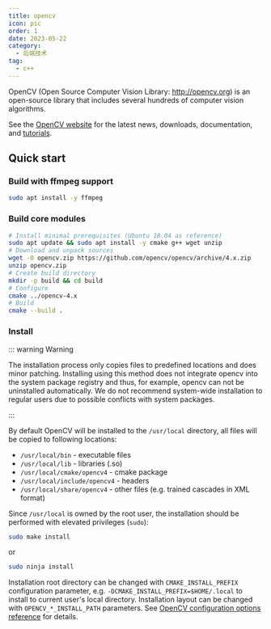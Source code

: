 ```yaml
---
title: opencv
icon: pic
order: 1
date: 2023-05-22
category:
  - 后端技术
tag:
  - c++
---
```


OpenCV (Open Source Computer Vision Library: <http://opencv.org>) is an open-source library that includes several hundreds of computer vision algorithms.

See the [OpenCV website](http://opencv.org) for the latest news, downloads, documentation, and [tutorials](https://docs.opencv.org/4.x/index.html).

## Quick start

### Build with ffmpeg support

```sh
sudo apt install -y ffmpeg
```

### Build core modules

```sh
# Install minimal prerequisites (Ubuntu 18.04 as reference)
sudo apt update && sudo apt install -y cmake g++ wget unzip
# Download and unpack sources
wget -O opencv.zip https://github.com/opencv/opencv/archive/4.x.zip
unzip opencv.zip
# Create build directory
mkdir -p build && cd build
# Configure
cmake ../opencv-4.x
# Build
cmake --build .
```

### Install

::: warning Warning

The installation process only copies files to predefined locations and does minor patching. Installing using this method does not integrate opencv into the system package registry and thus, for example, opencv can not be uninstalled automatically. We do not recommend system-wide installation to regular users due to possible conflicts with system packages.

:::

By default OpenCV will be installed to the `/usr/local` directory, all files will be copied to following locations:

- `/usr/local/bin` - executable files
- `/usr/local/lib` - libraries (.so)
- `/usr/local/cmake/opencv4` - cmake package
- `/usr/local/include/opencv4` - headers
- `/usr/local/share/opencv4` - other files (e.g. trained cascades in XML format)

Since `/usr/local` is owned by the root user, the installation should be performed with elevated privileges (`sudo`):

```sh
sudo make install
```

or

```sh
sudo ninja install
```

Installation root directory can be changed with `CMAKE_INSTALL_PREFIX` configuration parameter, e.g. `-DCMAKE_INSTALL_PREFIX=$HOME/.local` to install to current user's local directory. Installation layout can be changed with `OPENCV_*_INSTALL_PATH` parameters. See [OpenCV configuration options reference](https://docs.opencv.org/4.7.0/db/d05/tutorial_config_reference.html) for details.
